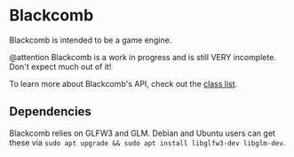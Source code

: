 # Blackcomb
Blackcomb is intended to be a game engine.

@attention Blackcomb is a work in progress and is still VERY incomplete.
Don't expect much out of it!

To learn more about Blackcomb's API, check out the [class list](annotated.html).

## Dependencies
Blackcomb relies on GLFW3 and GLM. Debian and Ubuntu users can
get these via `sudo apt upgrade && sudo apt install libglfw3-dev libglm-dev`.
